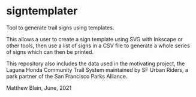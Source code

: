 # signtemplater
Tool to generate trail signs using templates.

This allows a user to create a sign template using SVG with Inkscape or other 
tools, then use a list of signs in a CSV file to generate a whole series of
signs which can then be printed.

This repository also includes the data used in the motivating project,
the Laguna Honda Community Trail System maintained by SF Urban Riders,
a park partner of the San Francisco Parks Alliance.


Matthew Blain, June, 2021
